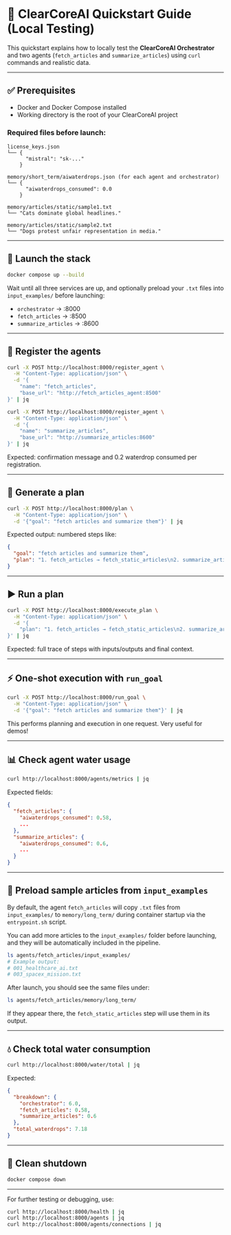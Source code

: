 # 🧪 ClearCoreAI Quickstart Guide (Local Testing)

This quickstart explains how to locally test the **ClearCoreAI Orchestrator** and two agents (`fetch_articles` and `summarize_articles`) using `curl` commands and realistic data.

---

## ✅ Prerequisites

- Docker and Docker Compose installed
- Working directory is the root of your ClearCoreAI project

### Required files before launch:

```
license_keys.json
└── {
      "mistral": "sk-..."
    }

memory/short_term/aiwaterdrops.json (for each agent and orchestrator)
└── {
      "aiwaterdrops_consumed": 0.0
    }

memory/articles/static/sample1.txt
└── "Cats dominate global headlines."

memory/articles/static/sample2.txt
└── "Dogs protest unfair representation in media."
```

---

## 🚀 Launch the stack

```bash
docker compose up --build
```

Wait until all three services are up, and optionally preload your `.txt` files into `input_examples/` before launching:
- `orchestrator` → :8000
- `fetch_articles` → :8500
- `summarize_articles` → :8600

---

## 🧩 Register the agents

```bash
curl -X POST http://localhost:8000/register_agent \
  -H "Content-Type: application/json" \
  -d '{
    "name": "fetch_articles",
    "base_url": "http://fetch_articles_agent:8500"
}' | jq

curl -X POST http://localhost:8000/register_agent \
  -H "Content-Type: application/json" \
  -d '{
    "name": "summarize_articles",
    "base_url": "http://summarize_articles:8600"
}' | jq
```

Expected: confirmation message and 0.2 waterdrop consumed per registration.

---

## 🧠 Generate a plan

```bash
curl -X POST http://localhost:8000/plan \
  -H "Content-Type: application/json" \
  -d '{"goal": "fetch articles and summarize them"}' | jq
```

Expected output: numbered steps like:
```json
{
  "goal": "fetch articles and summarize them",
  "plan": "1. fetch_articles → fetch_static_articles\n2. summarize_articles → structured_text_summarization"
}
```

---

## ▶️ Run a plan

```bash
curl -X POST http://localhost:8000/execute_plan \
  -H "Content-Type: application/json" \
  -d '{
    "plan": "1. fetch_articles → fetch_static_articles\n2. summarize_articles → structured_text_summarization"
}' | jq
```

Expected: full trace of steps with inputs/outputs and final context.

---

## ⚡ One-shot execution with `run_goal`

```bash
curl -X POST http://localhost:8000/run_goal \
  -H "Content-Type: application/json" \
  -d '{"goal": "fetch articles and summarize them"}' | jq
```

This performs planning and execution in one request. Very useful for demos!

---

## 📊 Check agent water usage

```bash
curl http://localhost:8000/agents/metrics | jq
```

Expected fields:
```json
{
  "fetch_articles": {
    "aiwaterdrops_consumed": 0.58,
    ...
  },
  "summarize_articles": {
    "aiwaterdrops_consumed": 0.6,
    ...
  }
}
```

---

## 📂 Preload sample articles from `input_examples`

By default, the agent `fetch_articles` will copy `.txt` files from `input_examples/` to `memory/long_term/` during container startup via the `entrypoint.sh` script.

You can add more articles to the `input_examples/` folder before launching, and they will be automatically included in the pipeline.

```bash
ls agents/fetch_articles/input_examples/
# Example output:
# 001_healthcare_ai.txt
# 003_spacex_mission.txt
```

After launch, you should see the same files under:

```bash
ls agents/fetch_articles/memory/long_term/
```

If they appear there, the `fetch_static_articles` step will use them in its output.

---

## 💧 Check total water consumption

```bash
curl http://localhost:8000/water/total | jq
```

Expected:
```json
{
  "breakdown": {
    "orchestrator": 6.0,
    "fetch_articles": 0.58,
    "summarize_articles": 0.6
  },
  "total_waterdrops": 7.18
}
```

---

## 🧹 Clean shutdown

```bash
docker compose down
```

---

For further testing or debugging, use:
```bash
curl http://localhost:8000/health | jq
curl http://localhost:8000/agents | jq
curl http://localhost:8000/agents/connections | jq
```